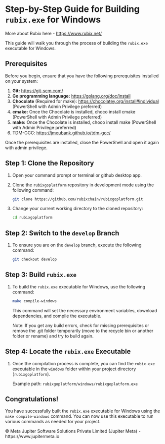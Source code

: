 

# Step-by-Step Guide for Building `rubix.exe` for Windows
More about Rubix here - https://www.rubix.net/

This guide will walk you through the process of building the `rubix.exe` executable for Windows.

## Prerequisites

Before you begin, ensure that you have the following prerequisites installed on your system:

1. **Git:** https://git-scm.com/
2. **Go programming language:** https://golang.org/doc/install 
3. **Chocolate** (Required for make): https://chocolatey.org/install#individual (PowerShell with Admin Privilege preferred)
4. **cmake:** Once the Chocolate is installed, choco install cmake (PowerShell with Admin Privilege preferred)
5. **make:** Once the Chocolate is installed, choco install make (PowerShell with Admin Privilege preferred)
6. TDM-GCC: https://jmeubank.github.io/tdm-gcc/

Once the prerequisites are installed, close the PowerShell and open it again with admin privilege.

## Step 1: Clone the Repository

1. Open your command prompt or terminal or github desktop app.

2. Clone the `rubixgoplatform` repository in development mode using the following command:

   ```sh
   git clone https://github.com/rubixchain/rubixgoplatform.git
   ```

3. Change your current working directory to the cloned repository:

   ```sh
   cd rubixgoplatform
   ```

## Step 2: Switch to the `develop` Branch

1. To ensure you are on the `develop` branch, execute the following command:

   ```sh
   git checkout develop
   ```

## Step 3: Build `rubix.exe`

1. To build the `rubix.exe` executable for Windows, use the following command:

   ```sh
   make compile-windows
   ```

   This command will set the necessary environment variables, download dependencies, and compile the executable.

   Note: If you get any build errors, check for missing prerequisites or remove the .git folder temporarily (move to the recycle bin or another folder or rename) and try to build again.

## Step 4: Locate the `rubix.exe` Executable

1. Once the compilation process is complete, you can find the `rubix.exe` executable in the `windows` folder within your project directory (`rubixgoplatform`).

   Example path: `rubixgoplatform/windows/rubixgoplatform.exe`

## Congratulations!

You have successfully built the `rubix.exe` executable for Windows using the `make compile-windows` command. You can now use this executable to run various commands as needed for your project.

<footer>
© Meta Jupiter Software Solutions Private Limited (Jupiter Meta) - https://www.jupitermeta.io
</footer>
